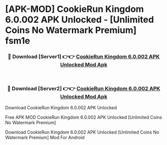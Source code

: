# [APK-MOD] CookieRun  Kingdom 6.0.002 APK Unlocked - [Unlimited Coins No Watermark Premium] fsm1e



<div align="center">
<h3>🔴 Download [Server1] 👉👉 <a href="https://momento.my/?title=CookieRun__Kingdom_6.0.002_APK_Unlocked">CookieRun  Kingdom 6.0.002 APK Unlocked Mod Apk</a></h3><br>

<h3>🔴 Download [Server2] 👉👉 <a href="https://momento.my/?title=CookieRun__Kingdom_6.0.002_APK_Unlocked">CookieRun  Kingdom 6.0.002 APK Unlocked Mod Apk</a></h3>
</div>



Download CookieRun  Kingdom 6.0.002 APK Unlocked 

Free APK MOD CookieRun  Kingdom 6.0.002 APK Unlocked [Unlimited Coins No Watermark Premium]

Download CookieRun  Kingdom 6.0.002 APK Unlocked [Unlimited Coins No Watermark Premium] Mod For Android

